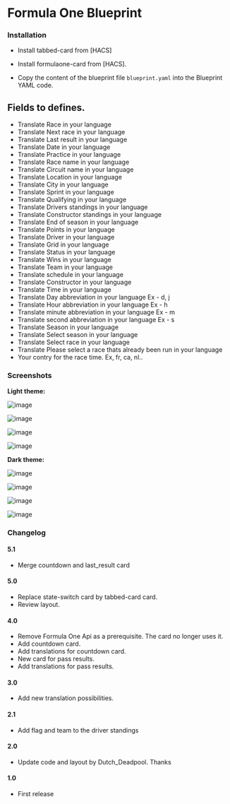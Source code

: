 # Formula One Blueprint

### Installation

- Install tabbed-card from [HACS]
- Install formulaone-card from [HACS]. 

- Copy the content of the blueprint file `blueprint.yaml` into the Blueprint YAML code.

 ## Fields to defines.
 
 - Translate Race in your language
 - Translate Next race in your language
 - Translate Last result in your language
 - Translate Date in your language
 - Translate Practice in your language
 - Translate Race name in your language
 - Translate Circuit name in your language
 - Translate Location in your language
 - Translate City in your language
 - Translate Sprint in your language
 - Translate Qualifying in your language
 - Translate Drivers standings in your language
 - Translate Constructor standings in your language
 - Translate End of season in your language
 - Translate Points in your language
 - Translate Driver in your language
 - Translate Grid in your language
 - Translate Status in your language
 - Translate Wins in your language
 - Translate Team in your language
 - Translate schedule in your language
 - Translate Constructor in your language
 - Translate Time in your language
 - Translate Day abbreviation in your language Ex - d, j
 - Translate Hour abbreviation in your language Ex - h
 - Translate minute abbreviation in your language Ex - m
 - Translate second abbreviation in your language Ex - s
 - Translate Season in your language
 - Translate Select season in your language
 - Translate Select race in your language
 - Translate Please select a race thats already been run in your language
 - Your contry for the race time. Ex, fr, ca, nl..

### Screenshots
**Light theme:**<br>

![image](https://user-images.githubusercontent.com/83040228/214930523-2f69913e-94b3-4796-9d3a-71d47359b3fd.jpeg)

![image](https://user-images.githubusercontent.com/83040228/214930550-0b70ca35-bc6e-468d-8e66-a8b2c064b6dd.jpeg)

![image](https://user-images.githubusercontent.com/83040228/214930589-a50bea90-a6cb-43d6-b1c0-6b44a2254689.jpeg)

![image](https://user-images.githubusercontent.com/83040228/214930612-b00d1e00-0170-4807-bc5d-340950c7254a.jpeg)

**Dark theme:**<br>

![image](https://user-images.githubusercontent.com/83040228/214930337-b54f41d3-0605-42d0-ba80-44109bedfc77.jpeg)

![image](https://user-images.githubusercontent.com/83040228/214930377-664eb686-3379-4798-b486-a37901c3b069.jpeg)

![image](https://user-images.githubusercontent.com/83040228/214930448-e45d54c0-183c-4df2-b4ab-c73f10204698.jpeg)

![image](https://user-images.githubusercontent.com/83040228/214930478-4767d24e-9eed-40f9-8c6d-305d8a44a322.jpeg)

### Changelog

#### 5.1
- Merge countdown and last_result card

#### 5.0
- Replace state-switch card by tabbed-card card.
- Review layout.

#### 4.0
- Remove Formula One Api as a prerequisite. The card no longer uses it.
- Add countdown card.
- Add translations for countdown card.
- New card for pass results.
- Add translations for pass results.

#### 3.0
- Add new translation possibilities.

#### 2.1
- Add flag and team to the driver standings

#### 2.0
- Update code and layout by Dutch_Deadpool. Thanks

#### 1.0
- First release




